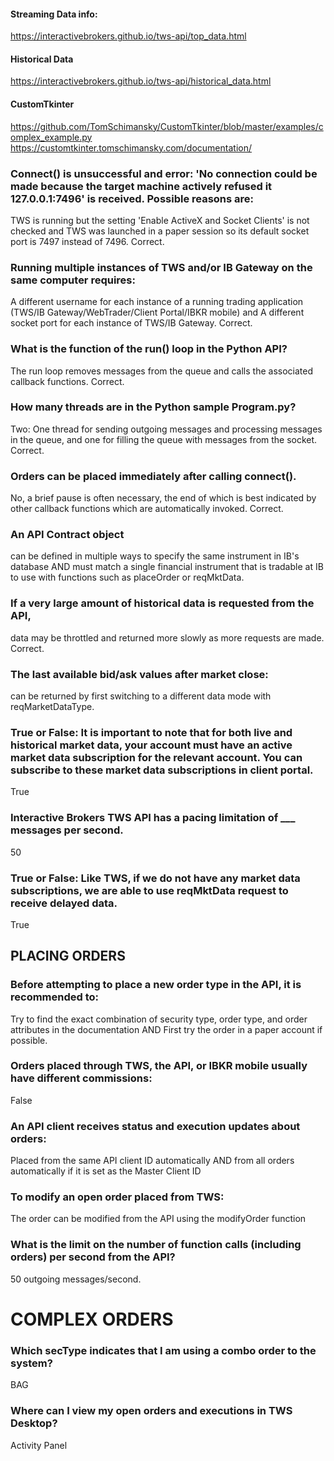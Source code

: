 #### Streaming Data info:
https://interactivebrokers.github.io/tws-api/top_data.html
#### Historical Data
https://interactivebrokers.github.io/tws-api/historical_data.html

#### CustomTkinter

https://github.com/TomSchimansky/CustomTkinter/blob/master/examples/complex_example.py
https://customtkinter.tomschimansky.com/documentation/

### Connect() is unsuccessful and error: 'No connection could be made because the target machine actively refused it 127.0.0.1:7496' is received. Possible reasons are:
TWS is running but the setting 'Enable ActiveX and Socket Clients' is not checked and TWS was launched in a paper session so its default socket port is 7497 instead of 7496. Correct.

### Running multiple instances of TWS and/or IB Gateway on the same computer requires:
A different username for each instance of a running trading application (TWS/IB Gateway/WebTrader/Client Portal/IBKR mobile) and A different socket port for each instance of TWS/IB Gateway. Correct.

### What is the function of the run() loop in the Python API?
The run loop removes messages from the queue and calls the associated callback functions. Correct.

### How many threads are in the Python sample Program.py?
Two: One thread for sending outgoing messages and processing messages in the queue, and one for filling the queue with messages from the socket. Correct.

### Orders can be placed immediately after calling connect().
No, a brief pause is often necessary, the end of which is best indicated by other callback functions which are automatically invoked. Correct.

### An API Contract object

can be defined in multiple ways to specify the same instrument in IB's database AND must match a single financial
instrument that is tradable at IB to use with functions such as placeOrder or reqMktData.

### If a very large amount of historical data is requested from the API,

data may be throttled and returned more slowly as more requests are made. Correct.

### The last available bid/ask values after market close:

can be returned by first switching to a different data mode with reqMarketDataType.

### True or False: It is important to note that for both live and historical market data, your account must have an active market data subscription for the relevant account. You can subscribe to these market data subscriptions in client portal.

True

### Interactive Brokers TWS API has a pacing limitation of ___ messages per second.

50

### True or False: Like TWS, if we do not have any market data subscriptions, we are able to use reqMktData request to receive delayed data.

True

## PLACING ORDERS

### Before attempting to place a new order type in the API, it is recommended to:

Try to find the exact combination of security type, order type, and order attributes in the documentation AND First try
the order in a paper account if possible.

### Orders placed through TWS, the API, or IBKR mobile usually have different commissions:

False

### An API client receives status and execution updates about orders:

Placed from the same API client ID automatically AND from all orders automatically if it is set as the Master Client ID

### To modify an open order placed from TWS:

The order can be modified from the API using the modifyOrder function

### What is the limit on the number of function calls (including orders) per second from the API?

50 outgoing messages/second.

# COMPLEX ORDERS

### Which secType indicates that I am using a combo order to the system?

BAG

### Where can I view my open orders and executions in TWS Desktop?

Activity Panel 



